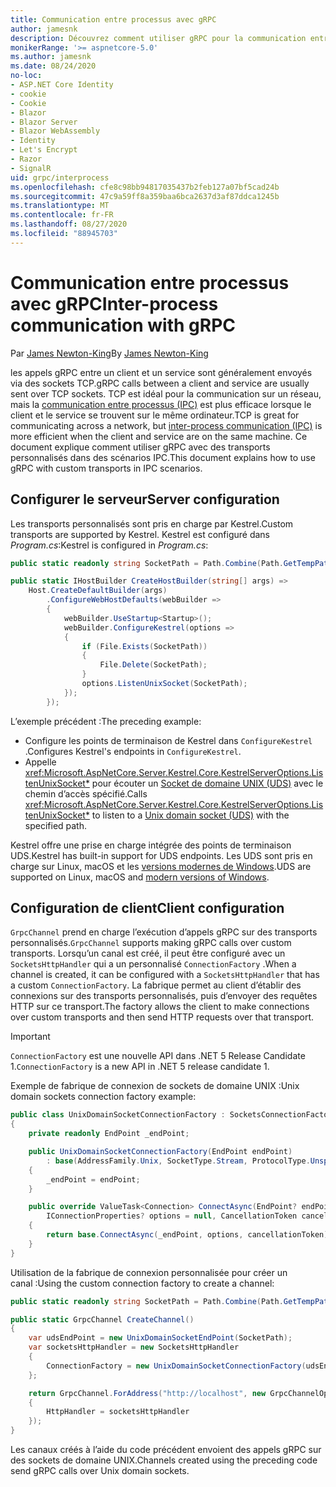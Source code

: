 ```yaml
---
title: Communication entre processus avec gRPC
author: jamesnk
description: Découvrez comment utiliser gRPC pour la communication entre processus.
monikerRange: '>= aspnetcore-5.0'
ms.author: jamesnk
ms.date: 08/24/2020
no-loc:
- ASP.NET Core Identity
- cookie
- Cookie
- Blazor
- Blazor Server
- Blazor WebAssembly
- Identity
- Let's Encrypt
- Razor
- SignalR
uid: grpc/interprocess
ms.openlocfilehash: cfe8c98bb94817035437b2feb127a07bf5cad24b
ms.sourcegitcommit: 47c9a59ff8a359baa6bca2637d3af87ddca1245b
ms.translationtype: MT
ms.contentlocale: fr-FR
ms.lasthandoff: 08/27/2020
ms.locfileid: "88945703"
---
```

# <a name="inter-process-communication-with-grpc"></a><span data-ttu-id="0ba1a-103">Communication entre processus avec gRPC</span><span class="sxs-lookup"><span data-stu-id="0ba1a-103">Inter-process communication with gRPC</span></span>

<span data-ttu-id="0ba1a-104">Par [James Newton-King](https://twitter.com/jamesnk)</span><span class="sxs-lookup"><span data-stu-id="0ba1a-104">By [James Newton-King](https://twitter.com/jamesnk)</span></span>

<span data-ttu-id="0ba1a-105">les appels gRPC entre un client et un service sont généralement envoyés via des sockets TCP.</span><span class="sxs-lookup"><span data-stu-id="0ba1a-105">gRPC calls between a client and service are usually sent over TCP sockets.</span></span> <span data-ttu-id="0ba1a-106">TCP est idéal pour la communication sur un réseau, mais la [communication entre processus (IPC)](https://wikipedia.org/wiki/Inter-process_communication) est plus efficace lorsque le client et le service se trouvent sur le même ordinateur.</span><span class="sxs-lookup"><span data-stu-id="0ba1a-106">TCP is great for communicating across a network, but [inter-process communication (IPC)](https://wikipedia.org/wiki/Inter-process_communication) is more efficient when the client and service are on the same machine.</span></span> <span data-ttu-id="0ba1a-107">Ce document explique comment utiliser gRPC avec des transports personnalisés dans des scénarios IPC.</span><span class="sxs-lookup"><span data-stu-id="0ba1a-107">This document explains how to use gRPC with custom transports in IPC scenarios.</span></span>

## <a name="server-configuration"></a><span data-ttu-id="0ba1a-108">Configurer le serveur</span><span class="sxs-lookup"><span data-stu-id="0ba1a-108">Server configuration</span></span>

<span data-ttu-id="0ba1a-109">Les transports personnalisés sont pris en charge par Kestrel.</span><span class="sxs-lookup"><span data-stu-id="0ba1a-109">Custom transports are supported by Kestrel.</span></span> <span data-ttu-id="0ba1a-110">Kestrel est configuré dans *Program.cs*:</span><span class="sxs-lookup"><span data-stu-id="0ba1a-110">Kestrel is configured in *Program.cs*:</span></span>

```csharp
public static readonly string SocketPath = Path.Combine(Path.GetTempPath(), "socket.tmp");

public static IHostBuilder CreateHostBuilder(string[] args) =>
    Host.CreateDefaultBuilder(args)
        .ConfigureWebHostDefaults(webBuilder =>
        {
            webBuilder.UseStartup<Startup>();
            webBuilder.ConfigureKestrel(options =>
            {
                if (File.Exists(SocketPath))
                {
                    File.Delete(SocketPath);
                }
                options.ListenUnixSocket(SocketPath);
            });
        });
```

<span data-ttu-id="0ba1a-111">L’exemple précédent :</span><span class="sxs-lookup"><span data-stu-id="0ba1a-111">The preceding example:</span></span>

* <span data-ttu-id="0ba1a-112">Configure les points de terminaison de Kestrel dans `ConfigureKestrel` .</span><span class="sxs-lookup"><span data-stu-id="0ba1a-112">Configures Kestrel's endpoints in `ConfigureKestrel`.</span></span>
* <span data-ttu-id="0ba1a-113">Appelle <xref:Microsoft.AspNetCore.Server.Kestrel.Core.KestrelServerOptions.ListenUnixSocket*> pour écouter un [Socket de domaine UNIX (UDS)](https://en.wikipedia.org/wiki/Unix_domain_socket) avec le chemin d’accès spécifié.</span><span class="sxs-lookup"><span data-stu-id="0ba1a-113">Calls <xref:Microsoft.AspNetCore.Server.Kestrel.Core.KestrelServerOptions.ListenUnixSocket*> to listen to a [Unix domain socket (UDS)](https://en.wikipedia.org/wiki/Unix_domain_socket) with the specified path.</span></span>

<span data-ttu-id="0ba1a-114">Kestrel offre une prise en charge intégrée des points de terminaison UDS.</span><span class="sxs-lookup"><span data-stu-id="0ba1a-114">Kestrel has built-in support for UDS endpoints.</span></span> <span data-ttu-id="0ba1a-115">Les UDS sont pris en charge sur Linux, macOS et les [versions modernes de Windows](https://devblogs.microsoft.com/commandline/af_unix-comes-to-windows/).</span><span class="sxs-lookup"><span data-stu-id="0ba1a-115">UDS are supported on Linux, macOS and [modern versions of Windows](https://devblogs.microsoft.com/commandline/af_unix-comes-to-windows/).</span></span>

## <a name="client-configuration"></a><span data-ttu-id="0ba1a-116">Configuration de client</span><span class="sxs-lookup"><span data-stu-id="0ba1a-116">Client configuration</span></span>

<span data-ttu-id="0ba1a-117">`GrpcChannel` prend en charge l’exécution d’appels gRPC sur des transports personnalisés.</span><span class="sxs-lookup"><span data-stu-id="0ba1a-117">`GrpcChannel` supports making gRPC calls over custom transports.</span></span> <span data-ttu-id="0ba1a-118">Lorsqu’un canal est créé, il peut être configuré avec un `SocketsHttpHandler` qui a un personnalisé `ConnectionFactory` .</span><span class="sxs-lookup"><span data-stu-id="0ba1a-118">When a channel is created, it can be configured with a `SocketsHttpHandler` that has a custom `ConnectionFactory`.</span></span> <span data-ttu-id="0ba1a-119">La fabrique permet au client d’établir des connexions sur des transports personnalisés, puis d’envoyer des requêtes HTTP sur ce transport.</span><span class="sxs-lookup"><span data-stu-id="0ba1a-119">The factory allows the client to make connections over custom transports and then send HTTP requests over that transport.</span></span>

> [!IMPORTANT]
> <span data-ttu-id="0ba1a-120">`ConnectionFactory` est une nouvelle API dans .NET 5 Release Candidate 1.</span><span class="sxs-lookup"><span data-stu-id="0ba1a-120">`ConnectionFactory` is a new API in .NET 5 release candidate 1.</span></span>

<span data-ttu-id="0ba1a-121">Exemple de fabrique de connexion de sockets de domaine UNIX :</span><span class="sxs-lookup"><span data-stu-id="0ba1a-121">Unix domain sockets connection factory example:</span></span>

```csharp
public class UnixDomainSocketConnectionFactory : SocketsConnectionFactory
{
    private readonly EndPoint _endPoint;

    public UnixDomainSocketConnectionFactory(EndPoint endPoint)
        : base(AddressFamily.Unix, SocketType.Stream, ProtocolType.Unspecified)
    {
        _endPoint = endPoint;
    }

    public override ValueTask<Connection> ConnectAsync(EndPoint? endPoint,
        IConnectionProperties? options = null, CancellationToken cancellationToken = default)
    {
        return base.ConnectAsync(_endPoint, options, cancellationToken);
    }
}
```

<span data-ttu-id="0ba1a-122">Utilisation de la fabrique de connexion personnalisée pour créer un canal :</span><span class="sxs-lookup"><span data-stu-id="0ba1a-122">Using the custom connection factory to create a channel:</span></span>

```csharp
public static readonly string SocketPath = Path.Combine(Path.GetTempPath(), "socket.tmp");

public static GrpcChannel CreateChannel()
{
    var udsEndPoint = new UnixDomainSocketEndPoint(SocketPath);
    var socketsHttpHandler = new SocketsHttpHandler
    {
        ConnectionFactory = new UnixDomainSocketConnectionFactory(udsEndPoint)
    };

    return GrpcChannel.ForAddress("http://localhost", new GrpcChannelOptions
    {
        HttpHandler = socketsHttpHandler
    });
}
```

<span data-ttu-id="0ba1a-123">Les canaux créés à l’aide du code précédent envoient des appels gRPC sur des sockets de domaine UNIX.</span><span class="sxs-lookup"><span data-stu-id="0ba1a-123">Channels created using the preceding code send gRPC calls over Unix domain sockets.</span></span>
